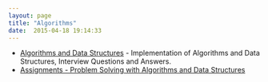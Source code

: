 ```yaml
---
layout: page
title: "Algorithms"
date:  2015-04-18 19:14:33
---
```


- [Algorithms and Data Structures](https://github.com/sherxon/AlgoDS) -
  Implementation of Algorithms and Data Structures, Interview Questions and Answers.
- [Assignments - Problem Solving with Algorithms and Data Structures](http://interactivepython.org/runestone/static/pythonds/index.html)
